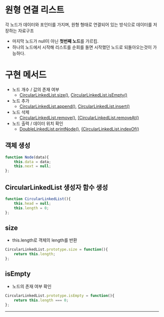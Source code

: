 # 원형 연결 리스트
각 노드가 데이터와 포인터를 가지며, 원형 형태로 연결되어 있는 방식으로 데이터를 저장하는 자료구조
- 마지막 노드가 null이 아닌 **첫번째 노드**를 가르킴.
- 하나의 노드에서 시작해 리스트를 순회를 돌면 시작했던 노드로 되돌아오는것이 가능하다.

# 구현 메서드
- 노드 개수 / 값의 존재 여부
    - [CircularLinkedList.size()](#size), [CircularLinkedList.isEmpty()](#isempty)
- 노드 추가
    - [CircularLinkedList.append()](#append), [CircularLinkedList.insert()](#insert)
- 노드 삭제
    -  [CircularLinkedList.remove()](#remove), [(CircularLinkedList.removeAt()](#removeat)
- 노드 출력 / 데이터 위치 확인
    - [DoubleLinkedList.printNode()](#printnode), [(CircularLinkedList.indexOf()](#indexof)

## 객체 생성
```javascript
function Node(data){
    this.data = data;
    this.next = null;
};
```
## CircularLinkedList 생성자 함수 생성
```javascript
function CircularLinkedList(){
    this.head = null;
    this.length = 0;
};
```
## size
- this.length로 객체의 length를 반환
```javascript
CircularLinkedList.prototype.size = function(){
    return this.length;
};
```

## isEmpty
- 노드의 존재 여부 확인
```javascript
CircularLinkedList.prototype.isEmpty = function(){
    return this.length === 0;
};
```
---
